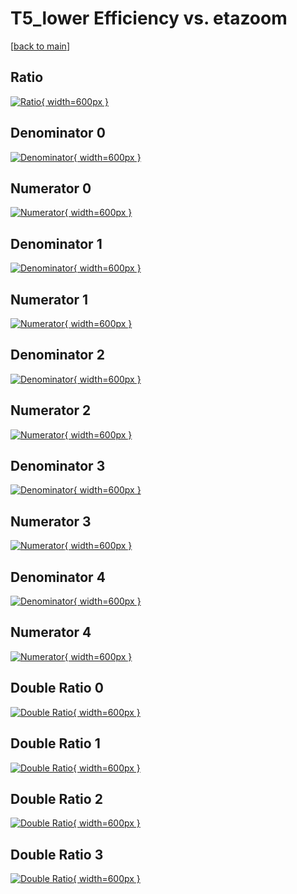 # T5_lower Efficiency vs. etazoom

[[back to main](./)]



## Ratio

[![Ratio](../mtv/var/T5_lower_base_13_0_eff_etazoom.png){ width=600px }](../mtv/var/T5_lower_base_13_0_eff_etazoom.pdf)

## Denominator 0

[![Denominator](../mtv/den/T5_lower_base_13_0_eff_etazoom_den0.png){ width=600px }](../mtv/den/T5_lower_base_13_0_eff_etazoom_den0.pdf)

## Numerator 0

[![Numerator](../mtv/num/T5_lower_base_13_0_eff_etazoom_num0.png){ width=600px }](../mtv/num/T5_lower_base_13_0_eff_etazoom_num0.pdf)

## Denominator 1

[![Denominator](../mtv/den/T5_lower_base_13_0_eff_etazoom_den1.png){ width=600px }](../mtv/den/T5_lower_base_13_0_eff_etazoom_den1.pdf)

## Numerator 1

[![Numerator](../mtv/num/T5_lower_base_13_0_eff_etazoom_num1.png){ width=600px }](../mtv/num/T5_lower_base_13_0_eff_etazoom_num1.pdf)

## Denominator 2

[![Denominator](../mtv/den/T5_lower_base_13_0_eff_etazoom_den2.png){ width=600px }](../mtv/den/T5_lower_base_13_0_eff_etazoom_den2.pdf)

## Numerator 2

[![Numerator](../mtv/num/T5_lower_base_13_0_eff_etazoom_num2.png){ width=600px }](../mtv/num/T5_lower_base_13_0_eff_etazoom_num2.pdf)

## Denominator 3

[![Denominator](../mtv/den/T5_lower_base_13_0_eff_etazoom_den3.png){ width=600px }](../mtv/den/T5_lower_base_13_0_eff_etazoom_den3.pdf)

## Numerator 3

[![Numerator](../mtv/num/T5_lower_base_13_0_eff_etazoom_num3.png){ width=600px }](../mtv/num/T5_lower_base_13_0_eff_etazoom_num3.pdf)

## Denominator 4

[![Denominator](../mtv/den/T5_lower_base_13_0_eff_etazoom_den4.png){ width=600px }](../mtv/den/T5_lower_base_13_0_eff_etazoom_den4.pdf)

## Numerator 4

[![Numerator](../mtv/num/T5_lower_base_13_0_eff_etazoom_num4.png){ width=600px }](../mtv/num/T5_lower_base_13_0_eff_etazoom_num4.pdf)

## Double Ratio 0

[![Double Ratio](../mtv/ratio/T5_lower_base_13_0_eff_etazoom_ratio0.png){ width=600px }](../mtv/ratio/T5_lower_base_13_0_eff_etazoom_ratio0.pdf)

## Double Ratio 1

[![Double Ratio](../mtv/ratio/T5_lower_base_13_0_eff_etazoom_ratio1.png){ width=600px }](../mtv/ratio/T5_lower_base_13_0_eff_etazoom_ratio1.pdf)

## Double Ratio 2

[![Double Ratio](../mtv/ratio/T5_lower_base_13_0_eff_etazoom_ratio2.png){ width=600px }](../mtv/ratio/T5_lower_base_13_0_eff_etazoom_ratio2.pdf)

## Double Ratio 3

[![Double Ratio](../mtv/ratio/T5_lower_base_13_0_eff_etazoom_ratio3.png){ width=600px }](../mtv/ratio/T5_lower_base_13_0_eff_etazoom_ratio3.pdf)

